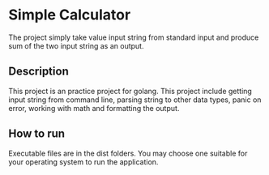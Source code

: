 # Simple Calculator

The project simply take value input string from standard input and produce sum of the two input string as an output.

## Description

This project is an practice project for golang. This project include getting input string from command line, parsing string to other data types, panic on error, working with math and formatting the output.

## How to run

Executable files are in the dist folders. You may choose one suitable for your operating system to run the application.
